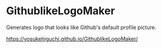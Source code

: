 # GithublikeLogoMaker

Generates logo that looks like Github's default profile picture.

<https://yosukehiguchi.github.io/GithublikeLogoMaker/>
